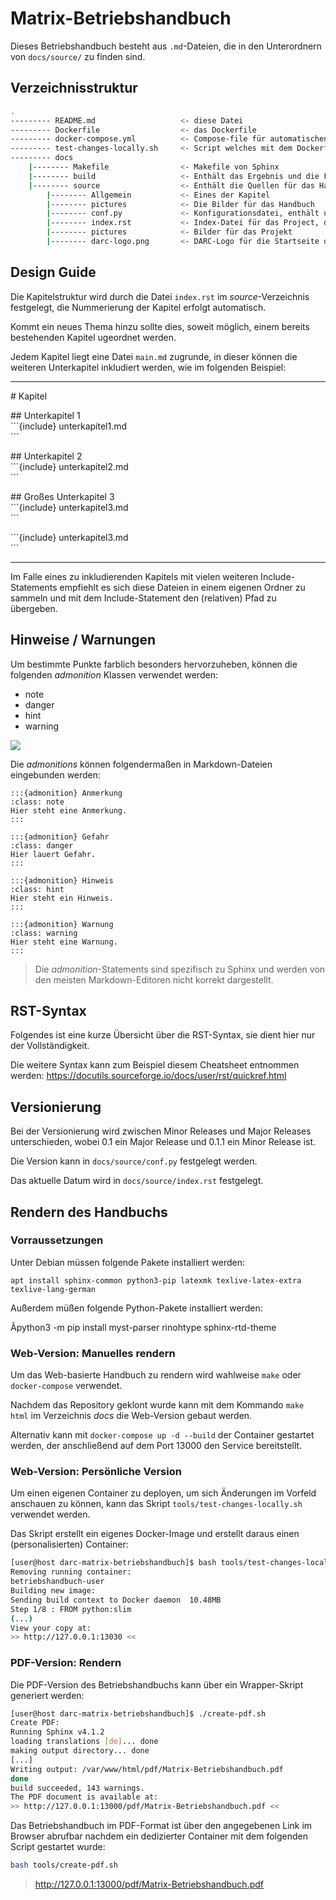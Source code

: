 # Matrix-Betriebshandbuch

Dieses Betriebshandbuch besteht aus ``.md``-Dateien, die in den Unterordnern von ``docs/source/`` zu finden sind.  

## Verzeichnisstruktur 

```bash
.
--------- README.md                   <- diese Datei
--------- Dockerfile                  <- das Dockerfile
--------- docker-compose.yml          <- Compose-file für automatischen Build und Publish des Containers
--------- test-changes-locally.sh     <- Script welches mit dem Dockerfile einen Container baut und darin das Handbuch baut
--------- docs
    |-------- Makefile                <- Makefile von Sphinx
    |-------- build                   <- Enthält das Ergebnis und die Files die beim Build entstehen, leer und nicht versionskontrolliert
    |-------- source                  <- Enthält die Quellen für das Handbuch, aufgeteilt in Verzeichnisse für einzelne Kapitel
        |-------- Allgemein           <- Eines der Kapitel
        |-------- pictures            <- Die Bilder für das Handbuch
        |-------- conf.py             <- Konfigurationsdatei, enthält unter anderem Einstellungen für das HTML-Theme
        |-------- index.rst           <- Index-Datei für das Project, darin werden die einzelnen Kapitel inkludiert
        |-------- pictures            <- Bilder für das Projekt
        |-------- darc-logo.png       <- DARC-Logo für die Startseite der Dokumentation
```

## Design Guide

Die Kapitelstruktur wird durch die Datei `index.rst` im *source*-Verzeichnis festgelegt, die Nummerierung der Kapitel erfolgt automatisch.

Kommt ein neues Thema hinzu sollte dies, soweit möglich, einem bereits bestehenden Kapitel ugeordnet werden.

Jedem Kapitel liegt eine Datei `main.md` zugrunde, in dieser können die weiteren Unterkapitel inkludiert werden, wie im folgenden Beispiel:

-------
\# Kapitel

\## Unterkapitel 1  
\`\`\`{include} unterkapitel1.md  
\`\`\`

\## Unterkapitel 2  
\`\`\`{include} unterkapitel2.md  
\`\`\`

\## Großes Unterkapitel 3  
\`\`\`{include} unterkapitel3.md  
\`\`\`

\`\`\`{include} unterkapitel3.md  
\`\`\`

-------

Im Falle eines zu inkludierenden Kapitels mit vielen weiteren Include-Statements empfiehlt es sich diese Dateien in einem eigenen Ordner zu
sammeln und mit dem Include-Statement den (relativen) Pfad zu übergeben.

## Hinweise / Warnungen

Um bestimmte Punkte farblich besonders hervorzuheben, können die folgenden *admonition* Klassen verwendet werden:

* note
* danger
* hint
* warning

![](.repository/pictures/example-admonitions.png)

Die *admonitions* können folgendermaßen in Markdown-Dateien eingebunden werden:

```
:::{admonition} Anmerkung
:class: note
Hier steht eine Anmerkung.
:::

:::{admonition} Gefahr
:class: danger
Hier lauert Gefahr.
:::

:::{admonition} Hinweis
:class: hint
Hier steht ein Hinweis.
:::

:::{admonition} Warnung
:class: warning
Hier steht eine Warnung.
:::
```
> Die *admonition*-Statements sind spezifisch zu Sphinx und werden von den meisten Markdown-Editoren nicht korrekt dargestellt.

## RST-Syntax

Folgendes ist eine kurze Übersicht über die RST-Syntax, sie dient hier nur der Vollständigkeit.

Die weitere Syntax kann zum Beispiel diesem Cheatsheet entnommen werden: https://docutils.sourceforge.io/docs/user/rst/quickref.html

## Versionierung

Bei der Versionierung wird zwischen Minor Releases und Major Releases unterschieden, wobei 0.1 ein Major Release und 0.1.1 ein Minor Release ist.

Die Version kann in `docs/source/conf.py` festgelegt werden.

Das aktuelle Datum wird in `docs/source/index.rst` festgelegt.

## Rendern des Handbuchs

### Vorraussetzungen

Unter Debian müssen folgende Pakete installiert werden:

`apt install sphinx-common python3-pip latexmk texlive-latex-extra texlive-lang-german`

Außerdem müßen folgende Python-Pakete installiert werden:

Âpython3 -m pip install myst-parser rinohtype sphinx-rtd-theme

### Web-Version: Manuelles rendern

Um das Web-basierte Handbuch zu rendern wird wahlweise `make` oder `docker-compose` verwendet.  

Nachdem das Repository geklont wurde kann mit dem Kommando `make html` im Verzeichnis *docs* die Web-Version gebaut werden.

Alternativ kann mit ``docker-compose up -d --build`` der Container gestartet werden, der anschließend auf dem Port 13000 den Service bereitstellt.

### Web-Version: Persönliche Version

Um einen eigenen Container zu deployen, um sich Änderungen im Vorfeld anschauen zu können, kann das Skript ``tools/test-changes-locally.sh`` verwendet werden.  

Das Skript erstellt ein eigenes Docker-Image und erstellt daraus einen (personalisierten) Container:

```bash
[user@host darc-matrix-betriebshandbuch]$ bash tools/test-changes-locally.sh 
Removing running container:
betriebshandbuch-user
Building new image:
Sending build context to Docker daemon  10.48MB
Step 1/8 : FROM python:slim
(...)
View your copy at:
>> http://127.0.0.1:13030 <<
```

### PDF-Version: Rendern

Die PDF-Version des Betriebshandbuchs kann über ein Wrapper-Skript generiert werden:

```bash
[user@host darc-matrix-betriebshandbuch]$ ./create-pdf.sh 
Create PDF:
Running Sphinx v4.1.2
loading translations [de]... done
making output directory... done
[...]
Writing output: /var/www/html/pdf/Matrix-Betriebshandbuch.pdf
done
build succeeded, 143 warnings.
The PDF document is available at:
>> http://127.0.0.1:13000/pdf/Matrix-Betriebshandbuch.pdf <<
```

Das Betriebshandbuch im PDF-Format ist über den angegebenen Link im Browser abrufbar nachdem ein dedizierter Container mit dem folgenden Script gestartet wurde:

```bash
bash tools/create-pdf.sh
```
> http://127.0.0.1:13000/pdf/Matrix-Betriebshandbuch.pdf


